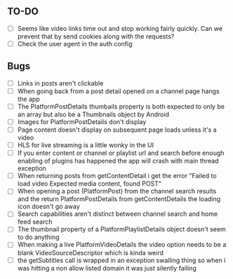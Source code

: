 ## TO-DO
- [ ]   Seems like video links time out and stop working fairly quickly. Can we prevent that by send cookies along with the requests?
- [ ]   Check the user agent in the auth config
## Bugs
- [ ]   Links in posts aren't clickable
- [ ]   When going back from a post detail opened on a channel page hangs the app
- [ ]   The PlatformPostDetails thumbails property is both expected to only be an array but also be a Thumbnails object by Android
- [ ]   Images for PlatformPostDetails don't display
- [ ]   Page content doesn't display on subsequent page loads unless it's a video
- [ ]   HLS for live streaming is a little wonky in the UI
- [ ]   If you enter content or channel or playlist url and search before enough enabling of plugins has happened the app will crash with main thread exception
- [ ]   When returning posts from getContentDetail i get the error "Failed to load video Expected media content, found POST"
- [ ]   When opening a post (PlatformPost) from the channel search results and the return PlatformPostDetails from getContentDetails the loading icon doesn't go away
- [ ]   Search capabilities aren't distinct between channel search and home feed search
- [ ]   The thumbnail property of a PlatformPlaylistDetails object doesn't seem to do anything
- [ ]   When making a live PlatformVideoDetails the video option needs to be a blank VideoSourceDescriptor which is kinda weird
- [ ]   the getSubtitles call is wrapped in an exception swalling thing so when i was hitting a non allow listed domain it was just silently failing